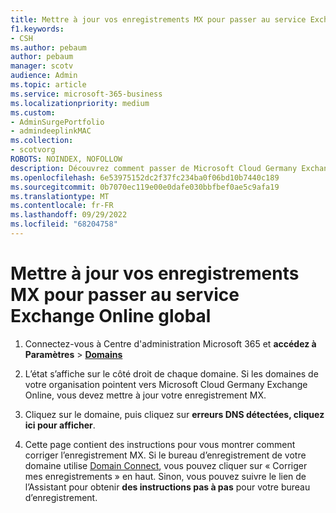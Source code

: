 ```yaml
---
title: Mettre à jour vos enregistrements MX pour passer au service Exchange Online global
f1.keywords:
- CSH
ms.author: pebaum
author: pebaum
manager: scotv
audience: Admin
ms.topic: article
ms.service: microsoft-365-business
ms.localizationpriority: medium
ms.custom:
- AdminSurgePortfolio
- admindeeplinkMAC
ms.collection:
- scotvorg
ROBOTS: NOINDEX, NOFOLLOW
description: Découvrez comment passer de Microsoft Cloud Germany Exchange Online au service Exchange Online mondial
ms.openlocfilehash: 6e53975152dc2f37fc234ba0f06bd10b7440c189
ms.sourcegitcommit: 0b7070ec119e00e0dafe030bbfbef0ae5c9afa19
ms.translationtype: MT
ms.contentlocale: fr-FR
ms.lasthandoff: 09/29/2022
ms.locfileid: "68204758"
---
```

# <a name="update-your-mx-records-to-transition-to-the-global-exchange-online-service"></a>Mettre à jour vos enregistrements MX pour passer au service Exchange Online global

1. Connectez-vous à Centre d'administration Microsoft 365 et **accédez à Paramètres** > <a href="https://go.microsoft.com/fwlink/p/?linkid=834818" target="_blank">**Domains**</a>

2. L’état s’affiche sur le côté droit de chaque domaine. Si les domaines de votre organisation pointent vers Microsoft Cloud Germany Exchange Online, vous devez mettre à jour votre enregistrement MX.

3. Cliquez sur le domaine, puis cliquez sur **erreurs DNS détectées, cliquez ici pour afficher**.

4. Cette page contient des instructions pour vous montrer comment corriger l’enregistrement MX. Si le bureau d’enregistrement de votre domaine utilise [Domain Connect](../setup/add-domain.md#registrars-with-domain-connect), vous pouvez cliquer sur « Corriger mes enregistrements » en haut. Sinon, vous pouvez suivre le lien de l’Assistant pour obtenir **des instructions pas à pas** pour votre bureau d’enregistrement.